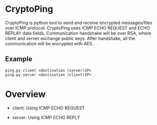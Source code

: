 # CryptoPing
CryptoPing is python tool to send and receive encrypted messages/files over ICMP protocol. CryptoPing uses ICMP ECHO REQUEST and ECHO REPLAY data fields. Communication handshake will be over RSA, where client and server exchange public keys. After handshake, all the communication will be encrypted with AES.


## Example
```
ping.py client <destination (server)IP>
ping.py server <destination (client)IP>
```

# Overview
- client:
    Using ICMP ECHO REQUEST

- server:
    Using ICMP ECHO REPLY
